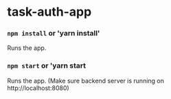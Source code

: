 # task-auth-app

### `npm install` or 'yarn install'

Runs the app.

### `npm start` or 'yarn start

Runs the app. (Make sure backend server is running on http://localhost:8080)
